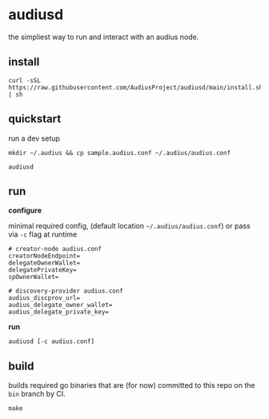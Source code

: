 # audiusd

the simpliest way to run and interact with an audius node.

## install

```
curl -sSL https://raw.githubusercontent.com/AudiusProject/audiusd/main/install.sh | sh
```

## quickstart

run a dev setup

```
mkdir ~/.audius && cp sample.audius.conf ~/.audius/audius.conf

audiusd
```

## run

**configure**

minimal required config, (default location `~/.audius/audius.conf`) or pass via `-c` flag at runtime

```
# creator-node audius.conf
creatorNodeEndpoint=
delegateOwnerWallet=
delegatePrivateKey=
spOwnerWallet=
```

```
# discovery-provider audius.conf
audius_discprov_url=
audius_delegate_owner_wallet=
audius_delegate_private_key=
```

**run**
```
audiusd [-c audius.conf]
```

## build

builds required go binaries that are (for now) committed to this repo on the `bin` branch by CI.

```
make
```
